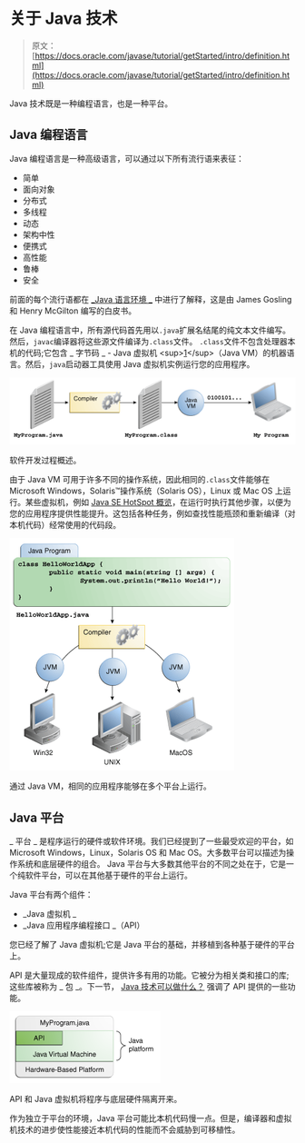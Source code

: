 # 关于 Java 技术

> 原文： [https://docs.oracle.com/javase/tutorial/getStarted/intro/definition.html](https://docs.oracle.com/javase/tutorial/getStarted/intro/definition.html)

Java 技术既是一种编程语言，也是一种平台。

## Java 编程语言

Java 编程语言是一种高级语言，可以通过以下所有流行语来表征：


*   简单
*   面向对象
*   分布式
*   多线程
*   动态
*   架构中性
*   便携式
*   高性能
*   鲁棒
*   安全


前面的每个流行语都在 [_Java 语言环境 _](http://www.oracle.com/technetwork/java/langenv-140151.html) 中进行了解释，这是由 James Gosling 和 Henry McGilton 编写的白皮书。

在 Java 编程语言中，所有源代码首先用以`.java`扩展名结尾的纯文本文件编写。然后，`javac`编译器将这些源文件编译为`.class`文件。 `.class`文件不包含处理器本机的代码;它包含 _ 字节码 _ - Java 虚拟机 &lt;sup&gt;[1](#FOOT)&lt;/sup&gt;（Java VM）的机器语言。然后，`java`启动器工具使用 Java 虚拟机实例运行您的应用程序。

![Figure showing MyProgram.java, compiler, MyProgram.class, Java VM, and My Program running on a computer.](img/33167633b277fd83e02ef5a731e00045.jpg)

软件开发过程概述。



由于 Java VM 可用于许多不同的操作系统，因此相同的`.class`文件能够在 Microsoft Windows，Solaris™操作系统（Solaris OS），Linux 或 Mac OS 上运行。某些虚拟机，例如 [Java SE HotSpot 概览](http://www.oracle.com/technetwork/java/javase/tech/index-jsp-136373.html)，在运行时执行其他步骤，以便为您的应用程序提供性能提升。这包括各种任务，例如查找性能瓶颈和重新编译（对本机代码）经常使用的代码段。

![Figure showing source code, compiler, and Java VM's for Win32, Solaris OS/Linux, and Mac OS](img/0bdba43143fe74ca908f316eb73f0ab7.jpg)

通过 Java VM，相同的应用程序能够在多个平台上运行。



## Java 平台

_ 平台 _ 是程序运行的硬件或软件环境。我们已经提到了一些最受欢迎的平台，如 Microsoft Windows，Linux，Solaris OS 和 Mac OS。大多数平台可以描述为操作系统和底层硬件的组合。 Java 平台与大多数其他平台的不同之处在于，它是一个纯软件平台，可以在其他基于硬件的平台上运行。

Java 平台有两个组件：

*   _Java 虚拟机 _
*   _Java 应用程序编程接口 _（API）

您已经了解了 Java 虚拟机;它是 Java 平台的基础，并移植到各种基于硬件的平台上。

API 是大量现成的软件组件，提供许多有用的功能。它被分为相关类和接口的库;这些库被称为 _ 包 _。下一节， [Java 技术可以做什么？](cando.html) 强调了 API 提供的一些功能。

![Figure showing MyProgram.java, API, Java Virtual Machine, and Hardware-Based Platform](img/487483258c8ef14e800a55d6ae726828.jpg)

API 和 Java 虚拟机将程序与底层硬件隔离开来。



作为独立于平台的环境，Java 平台可能比本机代码慢一点。但是，编译器和虚拟机技术的进步使性能接近本机代码的性能而不会威胁到可移植性。